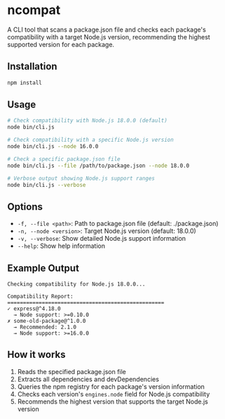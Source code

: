 # ncompat

A CLI tool that scans a package.json file and checks each package's compatibility with a target Node.js version, recommending the highest supported version for each package.

## Installation

```bash
npm install
```

## Usage

```bash
# Check compatibility with Node.js 18.0.0 (default)
node bin/cli.js

# Check compatibility with a specific Node.js version
node bin/cli.js --node 16.0.0

# Check a specific package.json file
node bin/cli.js --file /path/to/package.json --node 18.0.0

# Verbose output showing Node.js support ranges
node bin/cli.js --verbose
```

## Options

- `-f, --file <path>`: Path to package.json file (default: ./package.json)
- `-n, --node <version>`: Target Node.js version (default: 18.0.0)
- `-v, --verbose`: Show detailed Node.js support information
- `--help`: Show help information

## Example Output

```
Checking compatibility for Node.js 18.0.0...

Compatibility Report:
==================================================
✓ express@^4.18.0
  → Node support: >=0.10.0
✗ some-old-package@^1.0.0
  → Recommended: 2.1.0
  → Node support: >=16.0.0
```

## How it works

1. Reads the specified package.json file
2. Extracts all dependencies and devDependencies
3. Queries the npm registry for each package's version information
4. Checks each version's `engines.node` field for Node.js compatibility
5. Recommends the highest version that supports the target Node.js version
